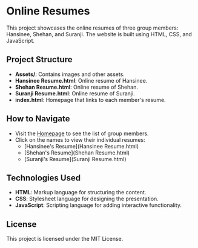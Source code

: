# Online Resumes

This project showcases the online resumes of three group members: Hansinee, Shehan, and Suranji. The website is built using HTML, CSS, and JavaScript.

## Project Structure

- **Assets/**: Contains images and other assets.
- **Hansinee Resume.html**: Online resume of Hansinee.
- **Shehan Resume.html**: Online resume of Shehan.
- **Suranji Resume.html**: Online resume of Suranji.
- **index.html**: Homepage that links to each member's resume.

## How to Navigate

- Visit the [Homepage](index.html) to see the list of group members.
- Click on the names to view their individual resumes:
  - [Hansinee's Resume](Hansinee Resume.html)
  - [Shehan's Resume](Shehan Resume.html)
  - [Suranji's Resume](Suranji Resume.html)

## Technologies Used

- **HTML**: Markup language for structuring the content.
- **CSS**: Stylesheet language for designing the presentation.
- **JavaScript**: Scripting language for adding interactive functionality.

## License

This project is licensed under the MIT License.
